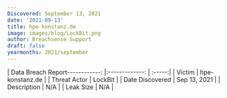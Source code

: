 ```yaml
---
Discovered: September 13, 2021
date: '2021-09-13'
title: hpe-konstanz.de
image: images/blog/LockBit.png
author: Breachsense Support
draft: false
yearmonths: 2021/september
---
```


| Data Breach Report------------:   |:-------------:    | :-----:|
| Victim    | hpe-konstanz.de      | 
| Threat Actor    | LockBit      | 
| Date Discovered    | Sep 13, 2021      | 
| Description    | N/A      | 
| Leak Size    | N/A      | 

